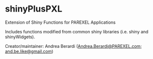 # shinyPlusPXL
Extension of Shiny Functions for PAREXEL Applications

Includes functions modified from common shiny libraries (i.e. shiny and shinyWidgets).

Creator/maintainer: Andrea Berardi (Andrea.Berardi@PAREXEL.com; and.be.like@gmail.com)
